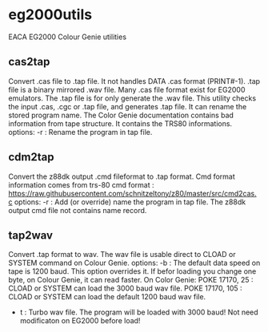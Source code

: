 # eg2000utils
EACA EG2000 Colour Genie utilities

## cas2tap
Convert .cas file to .tap file. It not handles DATA .cas format (PRINT#-1).
.tap file is a binary mirrored .wav file.
Many .cas file format exist for EG2000 emulators. The .tap file is for only generate the .wav file.
This utility checks the input .cas, .cgc or .tap file, and generates .tap file.
It can rename the stored program name.
The Color Genie documentation contains bad information from tape structure. It contains the TRS80 informations.
options:
-r <name> : Rename the program in tap file. 

## cdm2tap
Convert the z88dk output .cmd fileformat to .tap format.
Cmd format information comes from trs-80 cmd format : https://raw.githubusercontent.com/schnitzeltony/z80/master/src/cmd2cas.c
options:
-r <name> : Add (or override) name the program in tap file. The z88dk output cmd file not contains name record.

## tap2wav
Convert .tap format to wav. The wav file is usable direct to CLOAD or SYSTEM command on Colour Genie.
options:
-b <baud> : The default data speed on tape is 1200 baud. This option overrides it. If befor loading you change one byte, on Colour Genie, it can read faster.
  On Color Genie:
    POKE 17170, 25 : CLOAD or SYSTEM can load the 3000 baud wav file.
    POKE 17170, 105 : CLOAD or SYSTEM can load the default 1200 baud wav file.
- t : Turbo wav file. The program will be loaded with 3000 baud! Not need modificaton on EG2000 before load!

